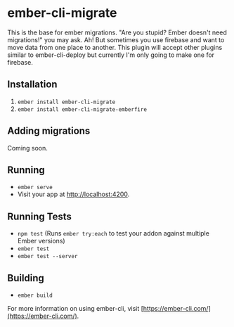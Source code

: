 # ember-cli-migrate #

This is the base for ember migrations. "Are you stupid? Ember doesn't need migrations!" you may ask. Ah! But sometimes you use firebase and want to move data from one place to another. This plugin will accept other plugins similar to ember-cli-deploy but currently I'm only going to make one for firebase.

## Installation ##

1. ```ember install ember-cli-migrate```
2. ```ember install ember-cli-migrate-emberfire```

## Adding migrations ##

Coming soon.

## Running

* `ember serve`
* Visit your app at [http://localhost:4200](http://localhost:4200).

## Running Tests

* `npm test` (Runs `ember try:each` to test your addon against multiple Ember versions)
* `ember test`
* `ember test --server`

## Building

* `ember build`

For more information on using ember-cli, visit [https://ember-cli.com/](https://ember-cli.com/).
